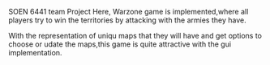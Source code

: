 SOEN 6441 team Project
Here, Warzone game is implemented,where all players try to win the territories by attacking with the armies they have.

With the representation of uniqu maps that they will have and get options to choose or udate the maps,this game is quite attractive with the gui implementation.
